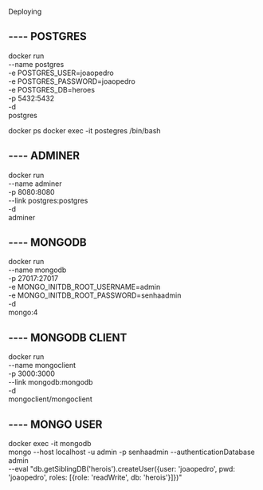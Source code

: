 Deploying

## ---- POSTGRES

docker run \
  --name postgres \
  -e POSTGRES_USER=joaopedro \
  -e POSTGRES_PASSWORD=joaopedro \
  -e POSTGRES_DB=heroes \
  -p 5432:5432 \
  -d \
  postgres

docker ps
docker exec -it postegres /bin/bash

## ---- ADMINER

docker run \
  --name adminer \
  -p 8080:8080 \
  --link postgres:postgres \
  -d \
  adminer

## ---- MONGODB
docker run \
  --name mongodb \
  -p 27017:27017 \
  -e MONGO_INITDB_ROOT_USERNAME=admin \
  -e MONGO_INITDB_ROOT_PASSWORD=senhaadmin \
  -d \
  mongo:4

## ---- MONGODB CLIENT
docker run \
  --name mongoclient \
  -p 3000:3000 \
  --link mongodb:mongodb \
  -d \
  mongoclient/mongoclient


## ----  MONGO USER
docker exec -it mongodb \
  mongo --host localhost -u admin -p senhaadmin --authenticationDatabase admin \
  --eval "db.getSiblingDB('herois').createUser({user: 'joaopedro', pwd: 'joaopedro', roles: [{role: 'readWrite', db: 'herois'}]})"